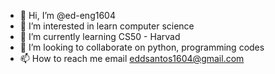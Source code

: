 - 👋 Hi, I’m @ed-eng1604
- 👀 I’m interested in learn computer science
- 🌱 I’m currently learning CS50 - Harvad
- 💞️ I’m looking to collaborate on python, programming codes
- 📫 How to reach me email
eddsantos1604@gmail.com
<!---
ed-eng1604/ed-eng1604 is a ✨ special ✨ repository because its `README.md` (this file) appears on your GitHub profile.
You can click the Preview link to take a look at your changes.
--->
